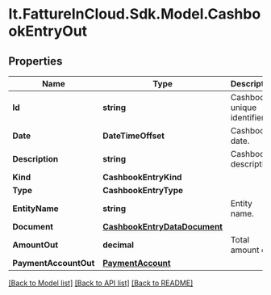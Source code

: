 # It.FattureInCloud.Sdk.Model.CashbookEntryOut

## Properties

Name | Type | Description | Notes
------------ | ------------- | ------------- | -------------
**Id** | **string** | Cashbook unique identifier. | [optional] 
**Date** | **DateTimeOffset** | Cashbook date. | [optional] 
**Description** | **string** | Cashbook description. | [optional] 
**Kind** | **CashbookEntryKind** |  | [optional] 
**Type** | **CashbookEntryType** |  | [optional] 
**EntityName** | **string** | Entity name. | [optional] 
**Document** | [**CashbookEntryDataDocument**](CashbookEntryDataDocument.md) |  | [optional] 
**AmountOut** | **decimal** | Total amount out. | [optional] 
**PaymentAccountOut** | [**PaymentAccount**](PaymentAccount.md) |  | [optional] 

[[Back to Model list]](../README.md#documentation-for-models) [[Back to API list]](../README.md#documentation-for-api-endpoints) [[Back to README]](../README.md)

